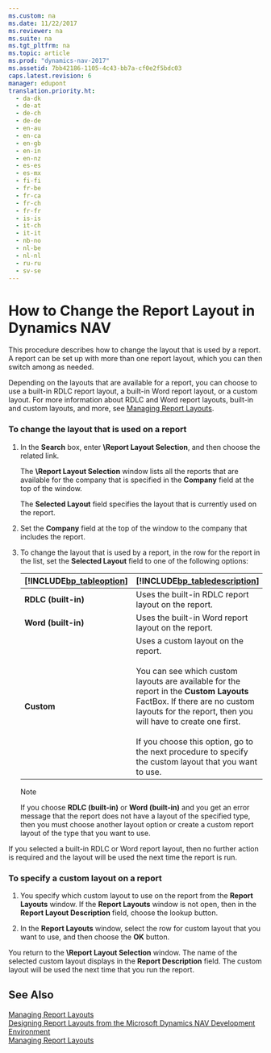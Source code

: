 ```yaml
---
ms.custom: na
ms.date: 11/22/2017
ms.reviewer: na
ms.suite: na
ms.tgt_pltfrm: na
ms.topic: article
ms.prod: "dynamics-nav-2017"
ms.assetid: 7bb42186-1105-4c43-bb7a-cf0e2f5bdc03
caps.latest.revision: 6
manager: edupont
translation.priority.ht:
  - da-dk
  - de-at
  - de-ch
  - de-de
  - en-au
  - en-ca
  - en-gb
  - en-in
  - en-nz
  - es-es
  - es-mx
  - fi-fi
  - fr-be
  - fr-ca
  - fr-ch
  - fr-fr
  - is-is
  - it-ch
  - it-it
  - nb-no
  - nl-be
  - nl-nl
  - ru-ru
  - sv-se
---
```

# How to Change the Report Layout in Dynamics NAV
This procedure describes how to change the layout that is used by a report. A report can be set up with more than one report layout, which you can then switch among as needed.  

 Depending on the layouts that are available for a report, you can choose to use a built-in RDLC report layout, a built-in Word report layout, or a custom layout. For more information about RDLC and Word report layouts, built-in and custom layouts, and more, see [Managing Report Layouts](managing-report-layouts.md).  

### To change the layout that is used on a report  

1.  In the **Search** box, enter **\Report Layout Selection**, and then choose the related link.  

     The **\Report Layout Selection** window lists all the reports that are available for the company that is specified in the **Company** field at the top of the window.  

     The **Selected Layout** field specifies the layout that is currently used on the report.  

2.  Set the **Company** field at the top of the window to the company that includes the report.  

3.  To change the layout that is used by a report, in the row for the report in the list, set the **Selected Layout** field to one of the following options:  

    |[!INCLUDE[bp_tableoption](includes/bp_tableoption_md.md)]|[!INCLUDE[bp_tabledescription](includes/bp_tabledescription_md.md)]|  
    |----------------------------------|---------------------------------------|  
    |**RDLC \(built-in\)**|Uses the built-in RDLC report layout on the report.|  
    |**Word \(built-in\)**|Uses the built-in Word report layout on the report.|  
    |**Custom**|Uses a custom layout on the report.<br /><br /> You can see which custom layouts are available for the report in the **Custom Layouts** FactBox. If there are no custom layouts for the report, then you will have to create one first.<br /><br /> If you choose this option, go to the next procedure to specify the custom layout that you want to use.|  

    > [!NOTE]  
    >  If you choose **RDLC \(built-in\)** or **Word \(built-in\)** and you get an error message that the report does not have a layout of the specified type, then you must choose another layout option or create a custom report layout of the type that you want to use.  

 If you selected a built-in RDLC or Word report layout, then no further action is required and the layout will be used the next time the report is run.  

### To specify a custom layout on a report  

1.  You specify which custom layout to use on the report from the **Report Layouts** window. If the **Report Layouts** window is not open, then in the **Report Layout Description** field, choose the lookup button.  

2.  In the **Report Layouts** window, select the row for custom layout that you want to use, and then choose the **OK** button.  

 You return to the **\Report Layout Selection** window. The name of the selected custom layout displays in the **Report Description** field. The custom layout will be used the next time that you run the report.  

## See Also  
 [Managing Report Layouts](managing-report-layouts.md)   
 [Designing Report Layouts from the Microsoft Dynamics NAV Development Environment](Designing-Report-Layouts-from-the-Microsoft-Dynamics-NAV-Development-Environment.md)   
 [Managing Report Layouts](managing-report-layouts.md)   

